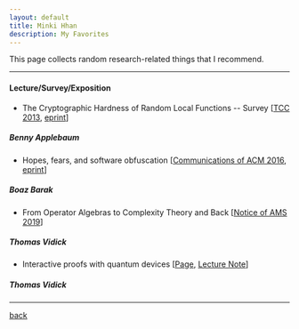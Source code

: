 ```yaml
---
layout: default
title: Minki Hhan
description: My Favorites
---
```


This page collects random research-related things that I recommend.

* * *

#### Lecture/Survey/Exposition
- The Cryptographic Hardness of Random Local Functions -- Survey [[TCC 2013](https://link.springer.com/chapter/10.1007/978-3-642-36594-2_33), [eprint](https://eprint.iacr.org/2015/165)]
##### Benny Applebaum
- Hopes, fears, and software obfuscation [[Communications of ACM 2016](https://dl.acm.org/doi/10.1145/2757276), [eprint](https://eprint.iacr.org/2016/210)]
##### Boaz Barak
- From Operator Algebras to Complexity Theory and Back [[Notice of AMS 2019](https://www.ams.org/journals/notices/201910/rnoti-p1618.pdf)]
##### Thomas Vidick
- Interactive proofs with quantum devices [[Page](http://users.cms.caltech.edu/~vidick/teaching/fsmp/), [Lecture Note](http://users.cms.caltech.edu/~vidick/teaching/fsmp/fsmp.pdf)]
##### Thomas Vidick


* * *

[back](./)
